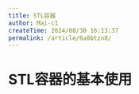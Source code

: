 ```yaml
---
title: STL容器
author: Mai-c1
createTime: 2024/08/30 16:13:37
permalink: /article/6a8btzn8/
---
```


# STL容器的基本使用